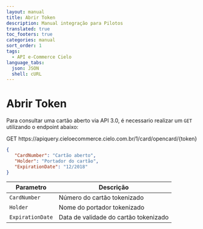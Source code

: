 ```yaml
---
layout: manual
title: Abrir Token
description: Manual integração para Pilotos
translated: true
toc_footers: true
categories: manual
sort_order: 1
tags:
  - API e-Commerce Cielo
language_tabs:
  json: JSON
  shell: cURL
---
```


# Abrir Token

Para consultar uma cartão aberto via API 3.0, é necessario realizar um `GET` utilizando o endpoint abaixo:

<aside class="request"><span class="method get">GET</span> <span class="endpoint">https://apiquery.cieloecommerce.cielo.com.br/1/card/opencard/{token}</span></aside> 

``` json
{  
   "CardNumber": "Cartão aberto", 
   "Holder": "Portador do cartão", 
   "ExpirationDate": "12/2018" 
}
``` 

|Parametro       |Descrição                            |
|----------------|-------------------------------------|
|`CardNumber`    |Número do cartão tokenizado          |
|`Holder`        |Nome do portador tokenizado          |
|`ExpirationDate`|Data de validade do cartão tokenizado|